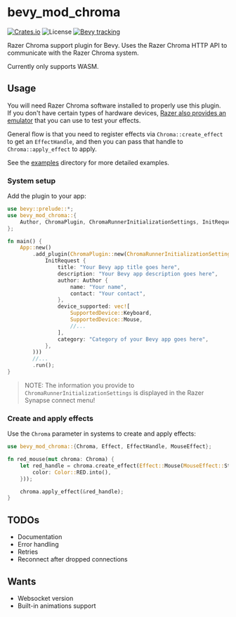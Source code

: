 # bevy_mod_chroma

[![Crates.io](https://img.shields.io/crates/v/bevy_mod_chroma)](https://crates.io/crates/bevy_mod_chroma)
![License](https://img.shields.io/github/license/datael/bevy_mod_chroma)
[![Bevy tracking](https://img.shields.io/badge/Bevy%20tracking-released%20version-lightblue)](https://github.com/bevyengine/bevy/blob/main/docs/plugins_guidelines.md#main-branch-tracking)
<!--[![docs.rs](https://docs.rs/bevy_mod_chroma/badge.svg)](https://docs.rs/bevy_mod_chroma)-->

Razer Chroma support plugin for Bevy. Uses the Razer Chroma HTTP API to communicate with the Razer Chroma system.

Currently only supports WASM.

## Usage

You will need Razer Chroma software installed to properly use this plugin.<br />
If you don't have certain types of hardware devices, [Razer also provides an emulator](https://github.com/razerofficial/ChromaEmulator) that you can use to test your effects.

General flow is that you need to register effects via `Chroma::create_effect` to get an `EffectHandle`, and then you can pass that handle to `Chroma::apply_effect` to apply.

See the [examples](https://github.com/datael/bevy_mod_chroma/tree/develop/examples) directory for more detailed examples.

### System setup

Add the plugin to your app:

```rust
use bevy::prelude::*;
use bevy_mod_chroma::{
    Author, ChromaPlugin, ChromaRunnerInitializationSettings, InitRequest, SupportedDevice,
};

fn main() {
    App::new()
        .add_plugin(ChromaPlugin::new(ChromaRunnerInitializationSettings::new(
            InitRequest {
                title: "Your Bevy app title goes here",
                description: "Your Bevy app description goes here",
                author: Author {
                    name: "Your name",
                    contact: "Your contact",
                },
                device_supported: vec![
                    SupportedDevice::Keyboard,
                    SupportedDevice::Mouse,
                    //...
                ],
                category: "Category of your Bevy app goes here",
            },
        )))
        //...
        .run();
}
```

> NOTE: The information you provide to `ChromaRunnerInitializationSettings` is displayed in the Razer Synapse connect menu!

### Create and apply effects

Use the `Chroma` parameter in systems to create and apply effects:

```rust
use bevy_mod_chroma::{Chroma, Effect, EffectHandle, MouseEffect};

fn red_mouse(mut chroma: Chroma) {
    let red_handle = chroma.create_effect(Effect::Mouse(MouseEffect::Static {
        color: Color::RED.into(),
    }));

    chroma.apply_effect(&red_handle);
}
```

## TODOs
* Documentation
* Error handling
* Retries
* Reconnect after dropped connections

## Wants
* Websocket version
* Built-in animations support

